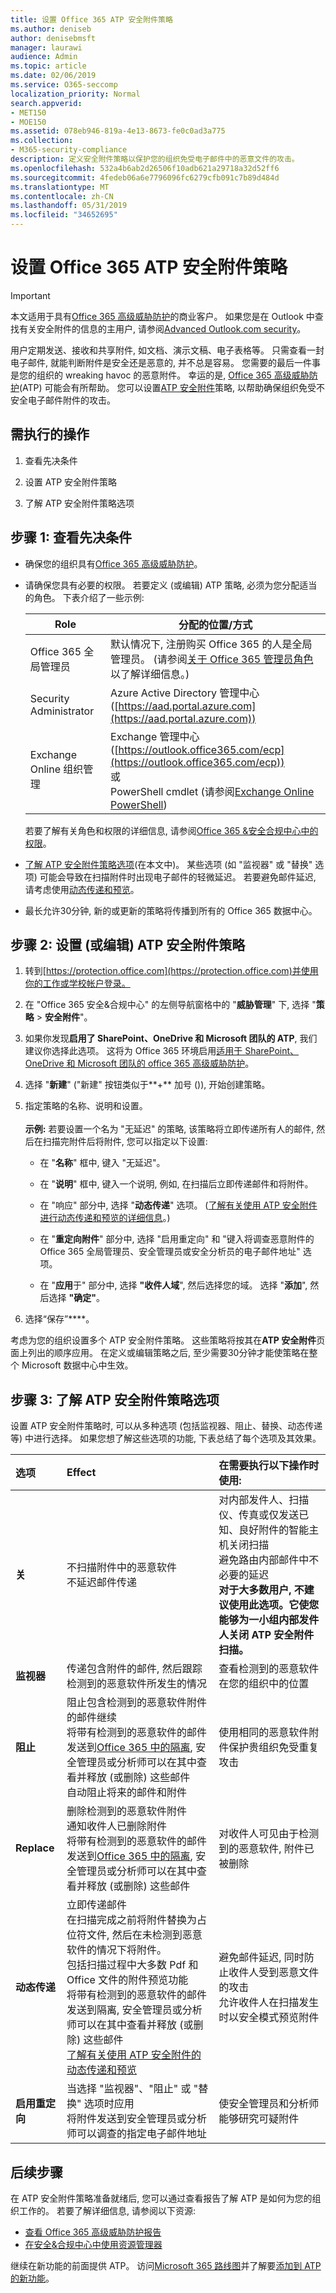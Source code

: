 ```yaml
---
title: 设置 Office 365 ATP 安全附件策略
ms.author: deniseb
author: denisebmsft
manager: laurawi
audience: Admin
ms.topic: article
ms.date: 02/06/2019
ms.service: O365-seccomp
localization_priority: Normal
search.appverid:
- MET150
- MOE150
ms.assetid: 078eb946-819a-4e13-8673-fe0c0ad3a775
ms.collection:
- M365-security-compliance
description: 定义安全附件策略以保护您的组织免受电子邮件中的恶意文件的攻击。
ms.openlocfilehash: 532a4b6ab2d26506f10adb621a29718a32d52ff6
ms.sourcegitcommit: 4fedeb06a6e7796096fc6279cfb091c7b89d484d
ms.translationtype: MT
ms.contentlocale: zh-CN
ms.lasthandoff: 05/31/2019
ms.locfileid: "34652695"
---
```

# <a name="set-up-office-365-atp-safe-attachments-policies"></a>设置 Office 365 ATP 安全附件策略

> [!IMPORTANT]
> 本文适用于具有[Office 365 高级威胁防护](office-365-atp.md)的商业客户。 如果您是在 Outlook 中查找有关安全附件的信息的主用户, 请参阅[Advanced Outlook.com security](https://support.office.com/article/advanced-outlook-com-security-for-office-365-subscribers-882d2243-eab9-4545-a58a-b36fee4a46e2)。

用户定期发送、接收和共享附件, 如文档、演示文稿、电子表格等。 只需查看一封电子邮件, 就能判断附件是安全还是恶意的, 并不总是容易。 您需要的最后一件事是您的组织的 wreaking havoc 的恶意附件。 幸运的是, [Office 365 高级威胁防护](office-365-atp.md)(ATP) 可能会有所帮助。 您可以设置[ATP 安全附件](atp-safe-attachments.md)策略, 以帮助确保组织免受不安全电子邮件附件的攻击。 
  
## <a name="what-to-do"></a>需执行的操作 
  
1. 查看先决条件
    
2. 设置 ATP 安全附件策略
    
3. 了解 ATP 安全附件策略选项
    
## <a name="step-1-review-the-prerequisites"></a>步骤 1: 查看先决条件

- 确保您的组织具有[Office 365 高级威胁防护](office-365-atp.md)。
    
- 请确保您具有必要的权限。 若要定义 (或编辑) ATP 策略, 必须为您分配适当的角色。 下表介绍了一些示例: <br>

    |Role  |分配的位置/方式  |
    |---------|---------|
    |Office 365 全局管理员 |默认情况下, 注册购买 Office 365 的人是全局管理员。 (请参阅[关于 Office 365 管理员角色](https://docs.microsoft.com/office365/admin/add-users/about-admin-roles)以了解详细信息。)         |
    |Security Administrator |Azure Active Directory 管理中心 ([https://aad.portal.azure.com](https://aad.portal.azure.com))|
    |Exchange Online 组织管理 |Exchange 管理中心 ([https://outlook.office365.com/ecp](https://outlook.office365.com/ecp)) <br>或 <br>  PowerShell cmdlet (请参阅[Exchange Online PowerShell](https://docs.microsoft.com/powershell/exchange/exchange-online/exchange-online-powershell?view=exchange-ps)) |
    
    若要了解有关角色和权限的详细信息, 请参阅[Office 365 &amp;安全合规中心中的权限](permissions-in-the-security-and-compliance-center.md)。

- [了解 ATP 安全附件策略选项](#step-3-learn-about-atp-safe-attachments-policy-options)(在本文中)。 某些选项 (如 "监视器" 或 "替换" 选项) 可能会导致在扫描附件时出现电子邮件的轻微延迟。 若要避免邮件延迟, 请考虑使用[动态传递和预览](dynamic-delivery-and-previewing.md)。
    
- 最长允许30分钟, 新的或更新的策略将传播到所有的 Office 365 数据中心。
    
## <a name="step-2-set-up-or-edit-an-atp-safe-attachments-policy"></a>步骤 2: 设置 (或编辑) ATP 安全附件策略
  
1. 转到[https://protection.office.com](https://protection.office.com)并使用你的工作或学校帐户登录。 
    
2. 在 "Office 365 安全&amp;合规中心" 的左侧导航窗格中的 "**威胁管理**" 下, 选择 "**策略** \> **安全附件**"。
    
3. 如果你发现**启用了 SharePoint、OneDrive 和 Microsoft 团队的 ATP**, 我们建议你选择此选项。 这将为 Office 365 环境启用[适用于 SharePoint、OneDrive 和 Microsoft 团队的 office 365 高级威胁防护](atp-for-spo-odb-and-teams.md)。 
    
4. 选择 "**新建**" ("新建" 按钮类似于**+** 加号 ()), 开始创建策略。
    
5. 指定策略的名称、说明和设置。<br/><br/>**示例:** 若要设置一个名为 "无延迟" 的策略, 该策略将立即传递所有人的邮件, 然后在扫描完附件后将附件, 您可以指定以下设置: 
    
      - 在 "**名称**" 框中, 键入 "无延迟"。
    
      - 在 "**说明**" 框中, 键入一个说明, 例如, 在扫描后立即传递邮件和将附件。
    
      - 在 "响应" 部分中, 选择 "**动态传递**" 选项。 ([了解有关使用 ATP 安全附件进行动态传递和预览的详细信息](dynamic-delivery-and-previewing.md)。)
    
      - 在 "**重定向附件**" 部分中, 选择 "启用重定向" 和 "键入将调查恶意附件的 Office 365 全局管理员、安全管理员或安全分析员的电子邮件地址" 选项。 
    
      - 在 "**应用**于" 部分中, 选择 **"收件人域**", 然后选择您的域。 选择 "**添加**", 然后选择 **"确定"**。
    
6. 选择“保存”****。
    
考虑为您的组织设置多个 ATP 安全附件策略。 这些策略将按其在**ATP 安全附件**页面上列出的顺序应用。 在定义或编辑策略之后, 至少需要30分钟才能使策略在整个 Microsoft 数据中心中生效。 
  
## <a name="step-3-learn-about-atp-safe-attachments-policy-options"></a>步骤 3: 了解 ATP 安全附件策略选项

设置 ATP 安全附件策略时, 可以从多种选项 (包括监视器、阻止、替换、动态传递等) 中进行选择。 如果您想了解这些选项的功能, 下表总结了每个选项及其效果。
  
|**选项**|**Effect**|**在需要执行以下操作时使用:**|
|:-----|:-----|:-----|
|**关** <br/> |不扫描附件中的恶意软件  <br/> 不延迟邮件传递  <br/> |对内部发件人、扫描仪、传真或仅发送已知、良好附件的智能主机关闭扫描  <br/> 避免路由内部邮件中不必要的延迟  <br/> **对于大多数用户, 不建议使用此选项。它使您能够为一小组内部发件人关闭 ATP 安全附件扫描。**           |
|**监视器** <br/> |传递包含附件的邮件, 然后跟踪检测到的恶意软件所发生的情况  <br/> |查看检测到的恶意软件在您的组织中的位置  <br/> |
|**阻止** <br/> |阻止包含检测到的恶意软件附件的邮件继续  <br/> 将带有检测到的恶意软件的邮件发送到[Office 365 中的隔离](manage-quarantined-messages-and-files.md), 安全管理员或分析师可以在其中查看并释放 (或删除) 这些邮件  <br/> 自动阻止将来的邮件和附件  <br/> |使用相同的恶意软件附件保护贵组织免受重复攻击  <br/> |
|**Replace** <br/> |删除检测到的恶意软件附件  <br/> 通知收件人已删除附件  <br/> 将带有检测到的恶意软件的邮件发送到[Office 365 中的隔离](manage-quarantined-messages-and-files.md), 安全管理员或分析师可以在其中查看并释放 (或删除) 这些邮件  <br/> |对收件人可见由于检测到的恶意软件, 附件已被删除  <br/> |
|**动态传递** <br/> |立即传递邮件  <br/> 在扫描完成之前将附件替换为占位符文件, 然后在未检测到恶意软件的情况下将附件。  <br/> 包括扫描过程中大多数 Pdf 和 Office 文件的附件预览功能  <br/> 将带有检测到的恶意软件的邮件发送到隔离, 安全管理员或分析师可以在其中查看并释放 (或删除) 这些邮件  <br/> [了解有关使用 ATP 安全附件的动态传递和预览](dynamic-delivery-and-previewing.md) <br/> |避免邮件延迟, 同时防止收件人受到恶意文件的攻击  <br/> 允许收件人在扫描发生时以安全模式预览附件  <br/> |
|**启用重定向** <br/> |当选择 "监视器"、"阻止" 或 "替换" 选项时应用  <br/> 将附件发送到安全管理员或分析师可以调查的指定电子邮件地址  <br/> |使安全管理员和分析师能够研究可疑附件  <br/> |
   
## <a name="next-steps"></a>后续步骤

在 ATP 安全附件策略准备就绪后, 您可以通过查看报告了解 ATP 是如何为您的组织工作的。 若要了解详细信息, 请参阅以下资源:
- [查看 Office 365 高级威胁防护报告](view-reports-for-atp.md)
- [在安全&amp;合规中心中使用资源管理器](use-explorer-in-security-and-compliance.md)

继续在新功能的前面提供 ATP。 访问[Microsoft 365 路线图](https://www.microsoft.com/microsoft-365/roadmap?filters=O365)并了解要[添加到 ATP 的新功能](office-365-atp.md#new-features-in-office-365-atp)。
 